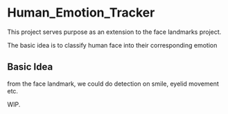 # Human_Emotion_Tracker

This project serves purpose as an extension to the face landmarks project. 

The basic idea is to classify human face into their corresponding emotion 

## Basic Idea 
from the face landmark, we could do detection on smile, eyelid movement etc. 

WIP.